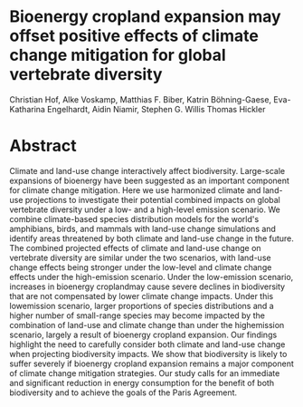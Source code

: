 Bioenergy cropland expansion may offset positive effects of climate change mitigation for global vertebrate diversity
================
Christian Hof, Alke Voskamp, Matthias F. Biber, Katrin Böhning-Gaese, Eva-Katharina Engelhardt, Aidin Niamir, Stephen G. Willis Thomas Hickler

Abstract
========

Climate and land-use change interactively affect biodiversity. Large-scale expansions of bioenergy have been suggested as an important component for climate change mitigation. Here we use harmonized climate and land-use projections to investigate their potential combined impacts on global vertebrate diversity under a low- and a high-level emission scenario. We combine climate-based species distribution models for the world's amphibians, birds, and mammals with land-use change simulations and identify areas threatened by both climate and land-use change in the future. The combined projected effects of climate and land-use change on vertebrate diversity are similar under the two scenarios, with land-use change effects being stronger under the low-level and climate change effects under the high-emission scenario. Under the low-emission scenario, increases in bioenergy croplandmay cause severe declines in biodiversity that are not compensated by lower climate change impacts. Under this lowemission scenario, larger proportions of species distributions and a higher number of small-range species may become impacted by the combination of land-use and climate change than under the highemission scenario, largely a result of bioenergy cropland expansion. Our findings highlight the need to carefully consider both climate and land-use change when projecting biodiversity impacts. We show that biodiversity is likely to suffer severely if bioenergy cropland expansion remains a major component of climate change mitigation strategies. Our study calls for an immediate and significant reduction in energy consumption for the benefit of both biodiversity and to achieve the goals of the Paris Agreement.
